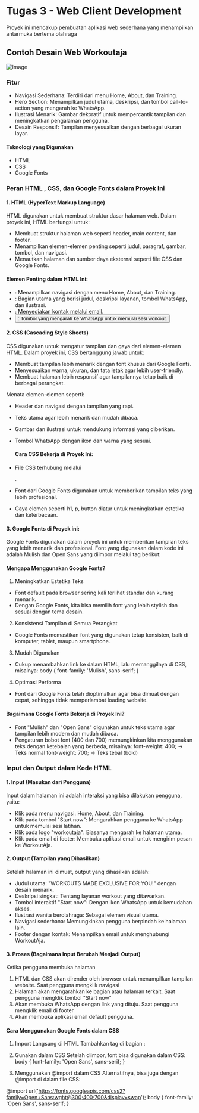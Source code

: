 # Tugas 3 - Web Client Development 
Proyek ini mencakup pembuatan aplikasi web sederhana yang menampilkan antarmuka bertema olahraga

## Contoh Desain Web Workoutaja
![Image](https://github.com/user-attachments/assets/644cd3d9-ca77-4ec8-8ebb-2814c0aaf2f6)

### Fitur
- Navigasi Sederhana: Terdiri dari menu Home, About, dan Training.
- Hero Section: Menampilkan judul utama, deskripsi, dan tombol call-to-action yang mengarah ke WhatsApp.
- Ilustrasi Menarik: Gambar dekoratif untuk mempercantik tampilan dan meningkatkan pengalaman pengguna.
- Desain Responsif: Tampilan menyesuaikan dengan berbagai ukuran layar.

#### Teknologi yang Digunakan
- HTML
- CSS
- Google Fonts 

### Peran HTML , CSS, dan Google Fonts dalam Proyek Ini
#### 1. HTML (HyperText Markup Language)
HTML digunakan untuk membuat struktur dasar halaman web. Dalam proyek ini, HTML berfungsi untuk:
- Membuat struktur halaman web seperti header, main content, dan footer.
- Menampilkan elemen-elemen penting seperti judul, paragraf, gambar, tombol, dan navigasi.
- Menautkan halaman dan sumber daya eksternal seperti file CSS dan Google Fonts.
  
#### Elemen Penting dalam HTML Ini:
- <nav>: Menampilkan navigasi dengan menu Home, About, dan Training.
- <main>: Bagian utama yang berisi judul, deskripsi layanan, tombol WhatsApp, dan ilustrasi.
- <footer>: Menyediakan kontak melalui email.
- <button>: Tombol yang mengarah ke WhatsApp untuk memulai sesi workout.
  
#### 2. CSS (Cascading Style Sheets)
CSS digunakan untuk mengatur tampilan dan gaya dari elemen-elemen HTML. Dalam proyek ini, CSS bertanggung jawab untuk:
- Membuat tampilan lebih menarik dengan font khusus dari Google Fonts.
- Menyesuaikan warna, ukuran, dan tata letak agar lebih user-friendly.
- Membuat halaman lebih responsif agar tampilannya tetap baik di berbagai perangkat.
  
Menata elemen-elemen seperti:
- Header dan navigasi dengan tampilan yang rapi.
- Teks utama agar lebih menarik dan mudah dibaca.
- Gambar dan ilustrasi untuk mendukung informasi yang diberikan.
- Tombol WhatsApp dengan ikon dan warna yang sesuai.
  
  #### Cara CSS Bekerja di Proyek Ini:
- File CSS terhubung melalui
   <link rel="stylesheet" href="./style.css">.
- Font dari Google Fonts digunakan untuk memberikan tampilan teks yang lebih profesional.
- Gaya elemen seperti h1, p, button diatur untuk meningkatkan estetika dan keterbacaan.

#### 3. Google Fonts di Proyek ini: 
Google Fonts digunakan dalam proyek ini untuk memberikan tampilan teks yang lebih menarik dan profesional. Font yang digunakan dalam kode ini adalah Mulish dan Open Sans yang diimpor melalui tag berikut:
<link href="https://fonts.googleapis.com/css2?family=Mulish:wght@400;700&family=Open+Sans:wght@400;700&display=swap" rel="stylesheet">

#### Mengapa Menggunakan Google Fonts?
1. Meningkatkan Estetika Teks
- Font default pada browser sering kali terlihat standar dan kurang menarik.
- Dengan Google Fonts, kita bisa memilih font yang lebih stylish dan sesuai dengan tema desain.
2. Konsistensi Tampilan di Semua Perangkat
- Google Fonts memastikan font yang digunakan tetap konsisten, baik di komputer, tablet, maupun smartphone.
3. Mudah Digunakan 
- Cukup menambahkan link ke dalam <head> HTML, lalu memanggilnya di CSS, misalnya:
body {
  font-family: 'Mulish', sans-serif;
}
4. Optimasi Performa
- Font dari Google Fonts telah dioptimalkan agar bisa dimuat dengan cepat, sehingga tidak memperlambat loading website.
  
#### Bagaimana Google Fonts Bekerja di Proyek Ini?
- Font "Mulish" dan "Open Sans" digunakan untuk teks utama agar tampilan lebih modern dan mudah dibaca.
- Pengaturan bobot font (400 dan 700) memungkinkan kita menggunakan teks dengan ketebalan yang berbeda, misalnya:
font-weight: 400; → Teks normal
font-weight: 700; → Teks tebal (bold)

### Input dan Output dalam Kode HTML
#### 1. Input (Masukan dari Pengguna)
Input dalam halaman ini adalah interaksi yang bisa dilakukan pengguna, yaitu:
- Klik pada menu navigasi: Home, About, dan Training.
- Klik pada tombol "Start now": Mengarahkan pengguna ke WhatsApp untuk memulai sesi latihan.
- Klik pada logo "workoutaja": Biasanya mengarah ke halaman utama.
- Klik pada email di footer: Membuka aplikasi email untuk mengirim pesan ke WorkoutAja.
  
#### 2. Output (Tampilan yang Dihasilkan)
Setelah halaman ini dimuat, output yang dihasilkan adalah:
- Judul utama: "WORKOUTS MADE EXCLUSIVE FOR YOU!" dengan desain menarik.
- Deskripsi singkat: Tentang layanan workout yang ditawarkan.
- Tombol interaktif "Start now": Dengan ikon WhatsApp untuk kemudahan akses.
- Ilustrasi wanita berolahraga: Sebagai elemen visual utama.
- Navigasi sederhana: Memungkinkan pengguna berpindah ke halaman lain.
- Footer dengan kontak: Menampilkan email untuk menghubungi WorkoutAja.
  
#### 3. Proses (Bagaimana Input Berubah Menjadi Output)
Ketika pengguna membuka halaman
1. HTML dan CSS akan dirender oleh browser untuk menampilkan tampilan website.
Saat pengguna mengklik navigasi
2. Halaman akan mengarahkan ke bagian atau halaman terkait.
Saat pengguna mengklik tombol "Start now"
3. Akan membuka WhatsApp dengan link yang dituju.
Saat pengguna mengklik email di footer
4. Akan membuka aplikasi email default pengguna.

#### Cara Menggunakan Google Fonts dalam CSS
1. Import Langsung di HTML
Tambahkan tag <link> di bagian <head>:

<link href="https://fonts.googleapis.com/css2?family=Open+Sans:wght@300;400;700&display=swap" rel="stylesheet">

2. Gunakan dalam CSS
Setelah diimpor, font bisa digunakan dalam CSS:
body {
  font-family: 'Open Sans', sans-serif;
}

3. Menggunakan @import dalam CSS
Alternatifnya, bisa juga dengan @import di dalam file CSS:

@import url('https://fonts.googleapis.com/css2?family=Open+Sans:wght@300;400;700&display=swap');
body {
  font-family: 'Open Sans', sans-serif;
}
